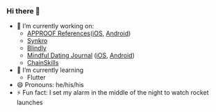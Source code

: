 ### Hi there 👋


- 🔭 I’m currently working on:
  - [APPROOF References](https://www.derbigum.fr/solutions-digitales/approof-references/)([iOS](https://apps.apple.com/us/app/approof-references/id1321450315), [Android](https://play.google.com/store/apps/details?id=com.derbigum.approofreferences&hl=fr&gl=US))
  - [Synkro](https://synkro.co)
  - [Blindly](https://blindlyapp.com)
  - [Mindful Dating Journal](https://mindfuldatingjournal.com/) ([iOS](https://apps.apple.com/us/app/mettadate-journal/id1601908803), [Android](https://play.google.com/store/apps/details?id=com.mindfuldatingjournal&hl=fr&gl=US))
  - [ChainSkills](https://www.chainskills.com)
- 🌱 I’m currently learning 
  - Flutter
- 😄 Pronouns: he/his/his
- ⚡ Fun fact: I set my alarm in the middle of the night to watch rocket launches
